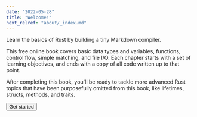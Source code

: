 ```yaml
---
date: "2022-05-28"
title: "Welcome!"
next_relref: "about/_index.md"
---
```


<p class="lead">Learn the basics of Rust by building a tiny Markdown compiler.</p>
<style>
li {
    margin-top: .5rem!important;
    margin-bottom: .5rem!important;
}
</style>

This free online book covers basic data types and variables, 
functions, control flow, simple matching, and file I/O. Each chapter starts with a 
set of learning objectives, and ends with a copy of all 
code written up to that point. 

After completing this book, you'll be ready to tackle more 
advanced Rust topics that have been purposefully omitted from 
this book, like lifetimes, structs, methods, and traits. 

<p><a href="/getting-started-with-rust/about"><button class="btn">Get started</button></a></p>